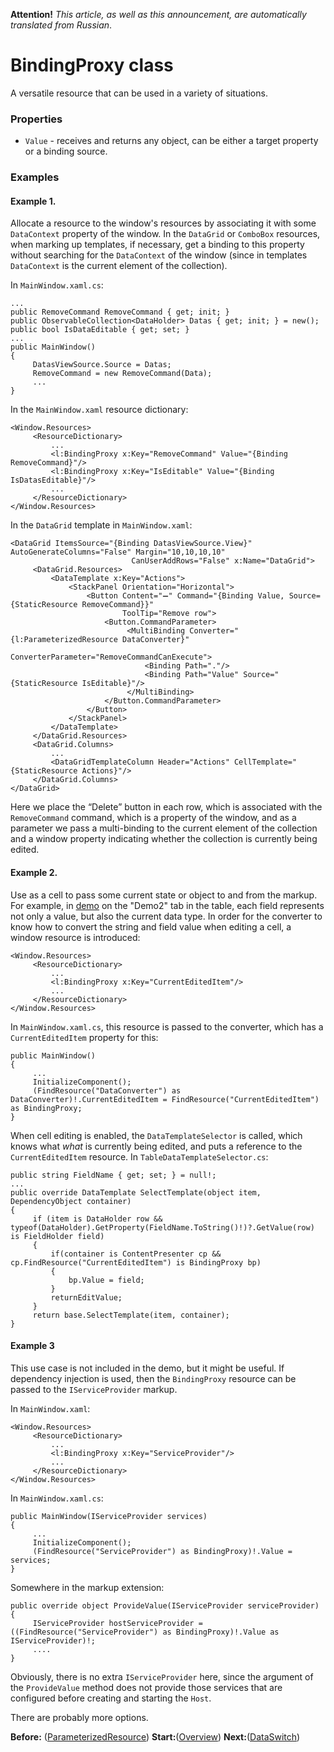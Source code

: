 **Attention!** _This article, as well as this announcement, are automatically translated from Russian_.

# BindingProxy class
A versatile resource that can be used in a variety of situations.
### Properties
* `Value` - receives and returns any object, can be either a target property or a binding source.
### Examples
#### Example 1.
Allocate a resource to the window's resources by associating it with some `DataContext` property of the window. In the `DataGrid` or `ComboBox` resources, when marking up templates, if necessary, get a binding to this property without searching for the `DataContext` of the window (since in templates `DataContext` is the current element of the collection).

In `MainWindow.xaml.cs`:
```
...
public RemoveCommand RemoveCommand { get; init; }
public ObservableCollection<DataHolder> Datas { get; init; } = new();
public bool IsDataEditable { get; set; }
...
public MainWindow()
{
     DatasViewSource.Source = Datas;
     RemoveCommand = new RemoveCommand(Data);
     ...
}
```
In the `MainWindow.xaml` resource dictionary:
```
<Window.Resources>
     <ResourceDictionary>
         ...
         <l:BindingProxy x:Key="RemoveCommand" Value="{Binding RemoveCommand}"/>
         <l:BindingProxy x:Key="IsEditable" Value="{Binding IsDatasEditable}"/>
         ...
     </ResourceDictionary>
</Window.Resources>
```
In the `DataGrid` template in `MainWindow.xaml`:
```
<DataGrid ItemsSource="{Binding DatasViewSource.View}" AutoGenerateColumns="False" Margin="10,10,10,10"
                           CanUserAddRows="False" x:Name="DataGrid">
     <DataGrid.Resources>
         <DataTemplate x:Key="Actions">
             <StackPanel Orientation="Horizontal">
                 <Button Content="➖" Command="{Binding Value, Source={StaticResource RemoveCommand}}"
                         ToolTip="Remove row">
                     <Button.CommandParameter>
                          <MultiBinding Converter="{l:ParameterizedResource DataConverter}"
                                        ConverterParameter="RemoveCommandCanExecute">
                              <Binding Path="."/>
                              <Binding Path="Value" Source="{StaticResource IsEditable}"/>
                          </MultiBinding>
                     </Button.CommandParameter>
                 </Button>
             </StackPanel>
         </DataTemplate>
     </DataGrid.Resources>
     <DataGrid.Columns>
         ...
         <DataGridTemplateColumn Header="Actions" CellTemplate="{StaticResource Actions}"/>
     </DataGrid.Columns>
</DataGrid>

```
Here we place the “Delete” button in each row, which is associated with the `RemoveCommand` command, which is a property of the window, and as a parameter we pass a multi-binding to the current element of the collection and a window property indicating whether the collection is currently being edited.
#### Example 2.
Use as a cell to pass some current state or object to and from the markup. For example, in [demo](Demo) on the "Demo2" tab in the table, each field represents not only a value, but also the current data type. In order for the converter to know how to convert the string and field value when editing a cell, a window resource is introduced:
```
<Window.Resources>
     <ResourceDictionary>
         ...
         <l:BindingProxy x:Key="CurrentEditedItem"/>
         ...
     </ResourceDictionary>
</Window.Resources>
```
In `MainWindow.xaml.cs`, this resource is passed to the converter, which has a `CurrentEditedItem` property for this:
```
public MainWindow()
{
     ...
     InitializeComponent();
     (FindResource("DataConverter") as DataConverter)!.CurrentEditedItem = FindResource("CurrentEditedItem") as BindingProxy;
}
```
When cell editing is enabled, the `DataTemplateSelector` is called, which knows what _what_ is currently being edited, and puts a reference to the `CurrentEditedItem` resource. In `TableDataTemplateSelector.cs`:
```
public string FieldName { get; set; } = null!;
...
public override DataTemplate SelectTemplate(object item, DependencyObject container)
{
     if (item is DataHolder row && typeof(DataHolder).GetProperty(FieldName.ToString()!)?.GetValue(row) is FieldHolder field)
     {
         if(container is ContentPresenter cp && cp.FindResource("CurrentEditedItem") is BindingProxy bp)
         {
             bp.Value = field;
         }
         returnEditValue;
     }
     return base.SelectTemplate(item, container);
}
```
#### Example 3
This use case is not included in the demo, but it might be useful. If dependency injection is used, then the `BindingProxy` resource can be passed to the `IServiceProvider` markup.

In `MainWindow.xaml`:
```
<Window.Resources>
     <ResourceDictionary>
         ...
         <l:BindingProxy x:Key="ServiceProvider"/>
         ...
     </ResourceDictionary>
</Window.Resources>
```
In `MainWindow.xaml.cs`:
```
public MainWindow(IServiceProvider services)
{
     ...
     InitializeComponent();
     (FindResource("ServiceProvider") as BindingProxy)!.Value = services;
}
```
Somewhere in the markup extension:
```
public override object ProvideValue(IServiceProvider serviceProvider)
{
     IServiceProvider hostServiceProvider =((FindResource("ServiceProvider") as BindingProxy)!.Value as IServiceProvider)!;
     ....
}
```
Obviously, there is no extra `IServiceProvider` here, since the argument of the `ProvideValue` method does not provide those services that are configured before creating and starting the `Host`.

There are probably more options.

**Before:** ([ParameterizedResource](ParameterizedResource-en)) **Start:**([Overview](Overview)) **Next:**([DataSwitch](DataSwitch-en))